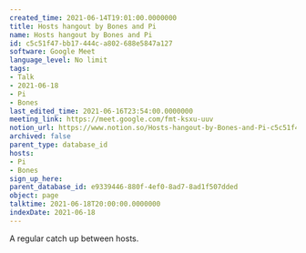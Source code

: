 ```yaml
---
created_time: 2021-06-14T19:01:00.0000000
title: Hosts hangout by Bones and Pi
name: Hosts hangout by Bones and Pi
id: c5c51f47-bb17-444c-a802-688e5847a127
software: Google Meet
language_level: No limit
tags:
- Talk
- 2021-06-18
- Pi
- Bones
last_edited_time: 2021-06-16T23:54:00.0000000
meeting_link: https://meet.google.com/fmt-ksxu-uuv
notion_url: https://www.notion.so/Hosts-hangout-by-Bones-and-Pi-c5c51f47bb17444ca802688e5847a127
archived: false
parent_type: database_id
hosts:
- Pi
- Bones
sign_up_here: 
parent_database_id: e9339446-880f-4ef0-8ad7-8ad1f507dded
object: page
talktime: 2021-06-18T20:00:00.0000000
indexDate: 2021-06-18
---
```


A regular catch up between hosts.


